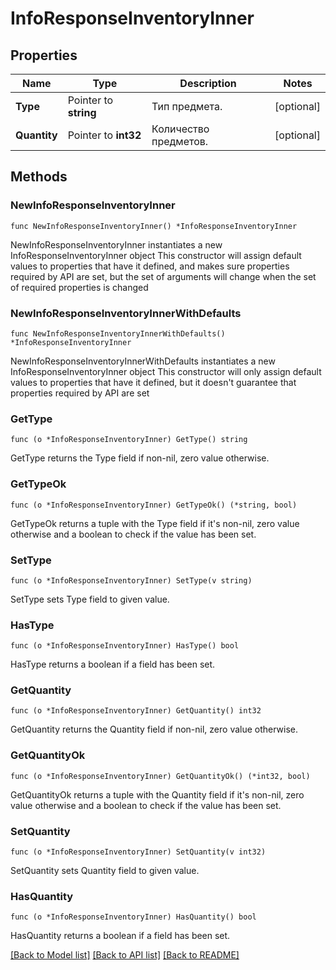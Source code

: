 # InfoResponseInventoryInner

## Properties

Name | Type | Description | Notes
------------ | ------------- | ------------- | -------------
**Type** | Pointer to **string** | Тип предмета. | [optional] 
**Quantity** | Pointer to **int32** | Количество предметов. | [optional] 

## Methods

### NewInfoResponseInventoryInner

`func NewInfoResponseInventoryInner() *InfoResponseInventoryInner`

NewInfoResponseInventoryInner instantiates a new InfoResponseInventoryInner object
This constructor will assign default values to properties that have it defined,
and makes sure properties required by API are set, but the set of arguments
will change when the set of required properties is changed

### NewInfoResponseInventoryInnerWithDefaults

`func NewInfoResponseInventoryInnerWithDefaults() *InfoResponseInventoryInner`

NewInfoResponseInventoryInnerWithDefaults instantiates a new InfoResponseInventoryInner object
This constructor will only assign default values to properties that have it defined,
but it doesn't guarantee that properties required by API are set

### GetType

`func (o *InfoResponseInventoryInner) GetType() string`

GetType returns the Type field if non-nil, zero value otherwise.

### GetTypeOk

`func (o *InfoResponseInventoryInner) GetTypeOk() (*string, bool)`

GetTypeOk returns a tuple with the Type field if it's non-nil, zero value otherwise
and a boolean to check if the value has been set.

### SetType

`func (o *InfoResponseInventoryInner) SetType(v string)`

SetType sets Type field to given value.

### HasType

`func (o *InfoResponseInventoryInner) HasType() bool`

HasType returns a boolean if a field has been set.

### GetQuantity

`func (o *InfoResponseInventoryInner) GetQuantity() int32`

GetQuantity returns the Quantity field if non-nil, zero value otherwise.

### GetQuantityOk

`func (o *InfoResponseInventoryInner) GetQuantityOk() (*int32, bool)`

GetQuantityOk returns a tuple with the Quantity field if it's non-nil, zero value otherwise
and a boolean to check if the value has been set.

### SetQuantity

`func (o *InfoResponseInventoryInner) SetQuantity(v int32)`

SetQuantity sets Quantity field to given value.

### HasQuantity

`func (o *InfoResponseInventoryInner) HasQuantity() bool`

HasQuantity returns a boolean if a field has been set.


[[Back to Model list]](../README.md#documentation-for-models) [[Back to API list]](../README.md#documentation-for-api-endpoints) [[Back to README]](../README.md)


